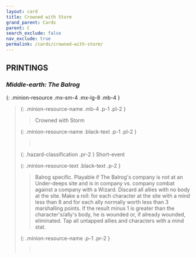 ```yaml
---
layout: card
title: Crowned with Storm
grand_parent: Cards
parent: C
search_exclude: false
nav_exclude: true
permalink: /cards/crowned-with-storm/
---
```


## PRINTINGS


### _Middle-earth: The Balrog_

{: .minion-resource .mx-sm-4 .mx-lg-8 .mb-4 }
> {: .minion-resource-name .mb-4 .p-1 .pl-2 }
> > <div class="hazard-mp"></div>
> > <div class="card-name">Crowned with Storm</div>
>
> {: .minion-resource-name .black-text .p-1 .pl-2 }
> > &nbsp;
>
> {: .hazard-classification .pr-2 }
> Short-event
>
> {: .minion-resource-text .black-text .p-2 }
> > Balrog specific. Playable if The Balrog's company is not at an Under-deeps site and is in company vs. company combat against a company with a Wizard. Discard all allies with no body at the site. Make a roll: for each character at the site with a mind less than 8 and for each ally normally worth less than 3 marshalling points. If the result minus 1 is greater than the character's/ally's body, he is wounded or, if already wounded, eliminated. Tap all untapped allies and characters with a mind stat. 
> 
> {: .minion-resource-name .p-1 .pr-2 }
> > <div class="card-shield"></div>
> > <div class="card-corruption-white">&nbsp;</div>
